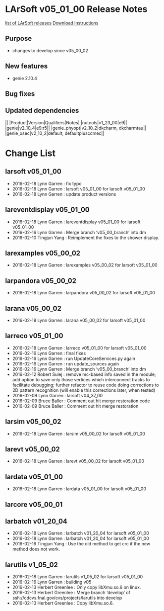 LArSoft v05_01_00 Release Notes
======================================================================

[list of LArSoft releases](LArSoft_release_list)
[Download instructions](http://scisoft.fnal.gov/scisoft/bundles/larsoft/v05_01_00/larsoft-v05_01_00.html)

Purpose
--------------------

-   changes to develop since v05_00_02

New features
------------------------------

-   genie 2.10.4

Bug fixes
------------------------

Updated dependencies
----------------------------------------------

||
|Product|Version|Qualifiers|Notes|
|nutools|v1_23_00|e9||
|genie|v2_10_4|e9:r5||
|genie_phyopt|v2_10_2|dkcharm, dkcharmtau||
|genie_xsec|v2_10_2|default, defaultplusccmec||

Change List
============================

larsoft v05_01_00
------------------------------------------

-   2016-02-18 Lynn Garren : fix typo
-   2016-02-18 Lynn Garren : larsoft v05_01_00 for larsoft v05_01_00
-   2016-02-18 Lynn Garren : update product versions

lareventdisplay v05_01_00
----------------------------------------------------------

-   2016-02-18 Lynn Garren : lareventdisplay v05_01_00 for larsoft v05_01_00
-   2016-02-16 Lynn Garren : Merge branch ‘v05_00_branch’ into dm
-   2016-02-10 Tingjun Yang : Reimplement the fixes to the shower display.

larexamples v05_00_02
--------------------------------------------------

-   2016-02-18 Lynn Garren : larexamples v05_00_02 for larsoft v05_01_00

larpandora v05_00_02
------------------------------------------------

-   2016-02-18 Lynn Garren : larpandora v05_00_02 for larsoft v05_01_00

larana v05_00_02
----------------------------------------

-   2016-02-18 Lynn Garren : larana v05_00_02 for larsoft v05_01_00

larreco v05_01_00
------------------------------------------

-   2016-02-18 Lynn Garren : larreco v05_01_00 for larsoft v05_01_00
-   2016-02-16 Lynn Garren : final fixes
-   2016-02-16 Lynn Garren : run UpdateCoreServices.py again
-   2016-02-16 Lynn Garren : run update_sources again
-   2016-02-16 Lynn Garren : Merge branch ‘v05_00_branch’ into dm
-   2016-02-12 Robert Sulej : remove mc-based info saved in the module; add option to save only those vertices which interconnect tracks to facilitate debugging; further refactor to reuse code doing corrections to 2D pattern recognition (will enable this corrections later, when tested)
-   2016-02-09 Lynn Garren : larsoft v04_37_00
-   2016-02-09 Bruce Baller : Comment out hit merge restoration code
-   2016-02-09 Bruce Baller : Comment out hit merge restoration

larsim v05_00_02
----------------------------------------

-   2016-02-18 Lynn Garren : larsim v05_00_02 for larsoft v05_01_00

larevt v05_00_02
----------------------------------------

-   2016-02-18 Lynn Garren : larevt v05_00_02 for larsoft v05_01_00

lardata v05_01_00
------------------------------------------

-   2016-02-18 Lynn Garren : lardata v05_01_00 for larsoft v05_01_00

larcore v05_00_01
------------------------------------------

larbatch v01_20_04
--------------------------------------------

-   2016-02-18 Lynn Garren : larbatch v01_20_04 for larsoft v05_01_00
-   2016-02-18 Lynn Garren : larbatch v01_20_04 for larsoft v05_01_00
-   2016-02-16 Tingjun Yang : Use the old method to get crc if the new method does not work.

larutils v1_05_02
------------------------------------------

-   2016-02-18 Lynn Garren : larutils v1_05_02 for larsoft v05_01_00
-   2016-02-16 Lynn Garren : building v05
-   2016-02-13 Herbert Greenlee : Only copy libXmu.so.6 on linux.
-   2016-02-13 Herbert Greenlee : Merge branch ‘develop’ of ssh://cdcvs.fnal.gov/cvs/projects/larutils into develop
-   2016-02-13 Herbert Greenlee : Copy libXmu.so.6.
